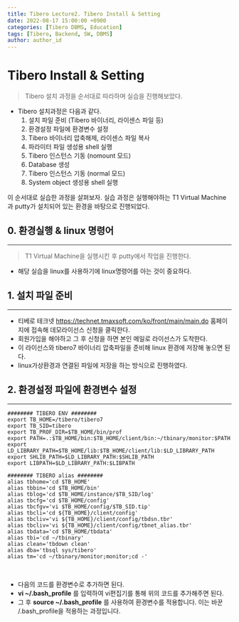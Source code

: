 ```yaml
---
title: Tibero Lecture2. Tibero Install & Setting
date: 2022-08-17 15:00:00 +0900
categories: [Tibero DBMS, Education]
tags: [Tibero, Backend, SW, DBMS] 
author: author_id 
---
```


# Tibero Install & Setting
> Tibero 설치 과정을 순서대로 따라하며 실습을 진행해보았다.

- Tibero 설치과정은 다음과 같다.
  1. 설치 파일 준비 (Tibero 바이너리, 라이센스 파일 등)
  2. 환경설정 파일에 환경변수 설정
  3. Tibero 바이너리 압축해제, 라이센스 파일 복사
  4. 파라미터 파일 생성용 shell 실행
  5. Tibero 인스턴스 기동 (nomount 모드)
  6. Database 생성
  7. Tibero 인스턴스 기동 (normal 모드)
  8. System object 생성용 shell 실행

이 순서대로 실습한 과정을 살펴보자. 실습 과정은 실행해야하는 T1 Virtual Machine과 putty가 설치되어 있는 환경을 바탕으로 진행되었다.

## 0. 환경실행 & linux 명령어
---
> T1 Virtual Machine을 실행시킨 후 putty에서 작업을 진행한다.

- 해당 실습을 linux를 사용하기에 linux명령어를 아는 것이 중요하다.

## 1. 설치 파일 준비
---
- 티베로 테크넷 <https://technet.tmaxsoft.com/ko/front/main/main.do> 홈페이지에 접속해 데모라이선스 신청을 클릭한다.
- 회원가입을 해야하고 그 후 신청을 하면 본인 메일로 라이선스가 도착한다.
- 이 라이선스와 tibero7 바이너리 압축파일을 준비해 linux 환경에 저장해 놓으면 된다.
- linux가상환경과 연결된 파일에 저장을 하는 방식으로 진행하였다.

## 2. 환경설정 파일에 환경변수 설정
---

```
######## TIBERO ENV ########
export TB_HOME=/tibero/tibero7
export TB_SID=tibero
export TB_PROF_DIR=$TB_HOME/bin/prof
export PATH=.:$TB_HOME/bin:$TB_HOME/client/bin:~/tbinary/monitor:$PATH
export LD_LIBRARY_PATH=$TB_HOME/lib:$TB_HOME/client/lib:$LD_LIBRARY_PATH
export SHLIB_PATH=$LD_LIBRARY_PATH:$SHLIB_PATH
export LIBPATH=$LD_LIBRARY_PATH:$LIBPATH

######## TIBERO alias ########
alias tbhome='cd $TB_HOME'
alias tbbin='cd $TB_HOME/bin'
alias tblog='cd $TB_HOME/instance/$TB_SID/log'
alias tbcfg='cd $TB_HOME/config'
alias tbcfgv='vi $TB_HOME/config/$TB_SID.tip'
alias tbcli='cd ${TB_HOME}/client/config'
alias tbcliv='vi ${TB_HOME}/client/config/tbdsn.tbr'
alias tbcliv='vi ${TB_HOME}/client/config/tbnet_alias.tbr' 
alias tbdata='cd $TB_HOME/tbdata'
alias tbi='cd ~/tbinary'
alias clean='tbdown clean'
alias dba='tbsql sys/tibero'
alias tm='cd ~/tbinary/monitor;monitor;cd -'
```
<br>

- 다음의 코드를 환경변수로 추가하면 된다.
- **vi ~/.bash_profile** 를 입력하여 vi편집기를 통해 위의 코드를 추가해주면 된다.
- 그 후 **source ~/.bash_profile** 를 사용하여 환경변수를 적용합니다. 이는 바꾼 /.bash_profile을 적용하는 과정입니다.


